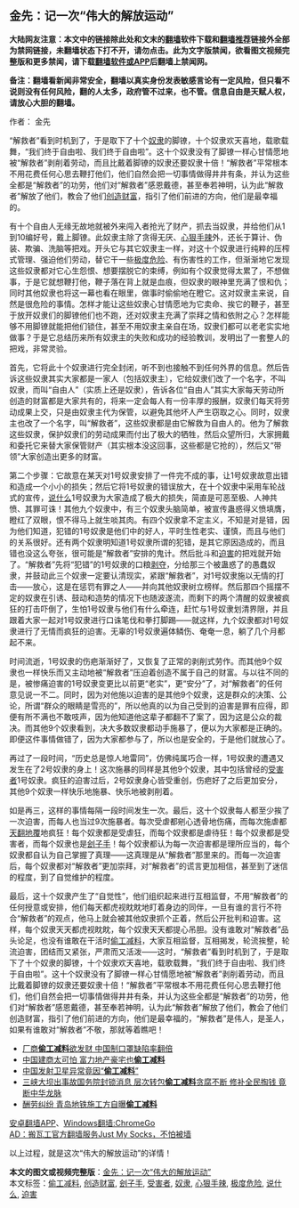  <h2>金先：记一次“伟大的解放运动”</h2> <p class="notice"><b>大陆网友注意：本文中的链接除此处和文末的<a href="https://github.com/bannedbook/fanqiang" >翻墙</a>软件下载和<a href="https://github.com/killgcd/justmysocks/blob/master/README.md">翻墙推荐</a>链接外全部为禁网链接，未翻墙状态下打不开，请勿点击。此为文字版禁闻，欲看图文视频完整版和更多禁闻，请下载<a href="https://github.com/bannedbook/fanqiang">翻墙软件或APP</a>后翻墙上禁闻网。</p><p>备注：翻墙看新闻非常安全，翻墙以真实身份发表敏感言论有一定风险，但只看不说则没有任何风险，翻的人太多，政府管不过来，也不管。信息自由是天赋人权，请放心大胆的翻墙。</b></p>  <div class="entry"> <p>作者： 金先</p> <p id="summary">“解救者”看到时机到了，于是取下了十个<a href="https://www.bannedbook.org/bnews/tag/%e5%a5%b4%e9%9a%b6/" class="st_tag internal_tag" rel="tag" title="标签 奴隶 下的日志">奴隶</a>的脚镣，十个奴隶欢天喜地，载歌载舞，“我们终于自由啦、我们终于自由啦”。这十个奴隶没有了脚镣一样心甘情愿地被“解救者”剥削着劳动，而且比戴着脚镣的奴隶还要奴隶十倍！“解救者”平常根本不用花费任何心思去鞭打他们，他们自然会把一切事情做得井井有条，并认为这些全都是“解救者”的功劳，他们对“解救者”感恩戴德，甚至奉若神明，认为此“解救者”解放了他们，教会了他们<a href="https://www.bannedbook.org/bnews/tag/%E5%88%9B%E9%80%A0%E8%B4%A2%E5%AF%8C/" class="st_tag internal_tag" rel="tag" title="标签 创造财富 下的日志">创造财富</a>，指引了他们前进的方向，他们是最幸福的。</p>  <p>有十个自由人无缘无故地就被外来闯入者抢光了财产，抓去当奴隶，并给他们从1到10编好号，戴上脚镣。此奴隶主除了贪得无厌、<a href="https://www.bannedbook.org/bnews/tag/%E5%BF%83%E7%8B%A0%E6%89%8B%E8%BE%A3/" class="st_tag internal_tag" rel="tag" title="标签 心狠手辣 下的日志">心狠手辣</a>外，还长于算计、伪装、欺骗、洗脑等把戏。开头它与其它奴隶主一样，对这十个奴隶进行纯粹的压榨式管理、强迫他们劳动，替它干一些<a href="https://www.bannedbook.org/bnews/tag/%E6%9E%81%E5%BA%A6%E5%8D%B1%E9%99%A9/" class="st_tag internal_tag" rel="tag" title="标签 极度危险 下的日志">极度危险</a>、有伤害性的工作，但渐渐地它发现这些奴隶都对它心生怨恨、想要摆脱它的束缚，例如有个奴隶觉得太累了，不想做事，于是它就想鞭打他，鞭子落在背上就是血痕，但奴隶的眼神里充满了恨和仇；同时其他奴隶也将这一幕也看在眼里，做事时偷偷地在瞪它。这对奴隶主来说，自然是很危险的事情。怎样才能让这些奴隶心甘情愿地为它卖命、挨它的鞭子，甚至于放开奴隶们的脚镣他们也不跑，还对奴隶主充满了崇拜之情和依附之心？怎样能够不用脚镣就能把他们锁住，甚至不用奴隶主亲自在场，奴隶们都可以老老实实地做事？于是它总结历来所有奴隶主的失败和成功的经验教训，发明出了一套整人的把戏，非常灵验。</p> <p>首先，它将此十个奴隶进行完全封闭，听不到也接触不到任何外界的信息。然后告诉这些奴隶其实大家都是一家人（包括奴隶主），它给奴隶们改了一个名字，不叫奴隶，而叫“自由人”（实质上还是奴隶），告诉各位“自由人”其实大家每天劳动所创造的财富都是大家共有的，将来一定会每人有一份丰厚的报酬，奴隶们每天将劳动成果上交，只是由奴隶主代为保管，以避免其他坏人产生窃取之心。同时，奴隶主也改了一个名字，叫“解救者”，这些奴隶都是由它解救为自由人的。他为了解救这些奴隶，保护奴隶们的劳动成果而付出了极大的牺牲，然后众望所归，大家拥戴和委托它来替大家保管财产（其实根本没这回事，这些都是它抢的），然后又“带领”大家创造出更多的财富。</p>  <p>第二个步骤：它故意在某天对1号奴隶安排了一件完不成的事，让1号奴隶故意出错和造成一个小小的损失；然后它将1号奴隶的错误放大，在十个奴隶中采用车轮战式的宣传，<a href="https://www.bannedbook.org/bnews/tag/%E8%AF%B4%E4%BB%80%E4%B9%88/" class="st_tag internal_tag" rel="tag" title="标签 说什么 下的日志">说什么</a>1号奴隶为大家造成了极大的损失，简直是可恶至极、人神共愤、其罪可诛！其他九个奴隶中，有三个奴隶头脑简单，被宣传蛊惑得义愤填膺，瞪红了双眼，恨不得马上就生啖其肉。有四个奴隶拿不定主义，不知是对是错，因为他们知道，犯错的1号奴隶是他们中的好人，平时生性老实、谨慎，而且与他们的关系很好。还有两个奴隶明知道1号奴隶所谓的犯错，是其它原因造成的，而且错也没这么夸张，很可能是“解救者”安排的鬼计。然后批斗和<a href="https://www.bannedbook.org/bnews/tag/%e8%bf%ab%e5%ae%b3/" class="st_tag internal_tag" rel="tag" title="标签 迫害 下的日志">迫害</a>的把戏就开始了。“解救者”先将“犯错”的1号奴隶的口粮<span class='wp_keywordlink'><a href="https://www.bannedbook.org/forum2/topic21.html" title="《剥夺》 黄建民 著" target="_blank">剥夺</a></span>，分给那三个被蛊惑了的愚蠢奴隶，并鼓动此三个奴隶一定要认清现实，紧跟“解救者”，对1号奴隶施以无情的打击——放心，这是在惩罚有罪之人——并向其他奴隶树立榜样。然后那四个摇摆不定的奴隶在引诱、鼓动和造势的情况下也随波遂流，而剩下的两个清醒的奴隶被疯狂的打击吓倒了，生怕1号奴隶与他们有什么牵连，赶忙与1号奴隶划清界限，并且跟着大家一起对1号奴隶进行口诛笔伐和拳打脚踢——就这样，九个奴隶都对1号奴隶进行了无情而疯狂的迫害。无辜的1号奴隶遍体鳞伤、奄奄一息，躺了几个月都起不来。</p> <p>时间流逝，1号奴隶的伤疤渐渐好了，又恢复了正常的剥削式劳作。而其他9个奴隶也一样快乐而又主动地被“解救者”压迫着创造不属于自己的财富。与以往不同的是，被惨痛迫害的1号奴隶变更比以前更“老实”，更“安分”了，对“解救者”的任何意见说一不二。同时，因为对他施以迫害的是其他9个奴隶，这是群众的决策、公论，所谓“群众的眼睛是雪亮的”，所以他真的以为自己受到的迫害是罪有应得，即便有所不满也不敢吱声，因为他知道他这辈子都翻不了案了，因为这是公众的裁决。而其他9个奴隶看到，决大多数奴隶都动手施暴了，便以为大家都是正确的。即便这件事情做错了，因为大家都参与了，所以也是安全的，于是他们就放心了。</p>  <p>再过了一段时间，“历史总是惊人地雷同”，仿佛纯属巧合一样，1号奴隶的遭遇又发生在了2号奴隶的身上！这次施暴的同样是其他9个奴隶，其中包括曾经的<a href="https://www.bannedbook.org/bnews/tag/%e5%8f%97%e5%ae%b3%e8%80%85/" class="st_tag internal_tag" rel="tag" title="标签 受害者 下的日志">受害者</a>1号奴隶。疯狂的迫害过后，2号奴隶身心皆受重创，伤疤好了之后更加安分，其他9个奴隶一样快乐地施暴、快乐地被剥削着。</p> <p>如是再三，这样的事情每隔一段时间发生一次。最后，这十个奴隶每人都至少挨了一次迫害，而每人也当过9次施暴者。每次受虐都剜心透骨地伤痛，而每次施虐都<span class='wp_keywordlink'><a href="https://www.bannedbook.org/forum2/topic1242.html" title="天翻地覆慨而慷：记南开大学无产阶级文化大革命" target="_blank">天翻地覆</a></span>地疯狂！每个奴隶都是受虐狂，而每个奴隶都是虐待狂！每个奴隶都是受害者，而每个奴隶也是<a href="https://www.bannedbook.org/bnews/tag/%E5%88%BD%E5%AD%90%E6%89%8B/" class="st_tag internal_tag" rel="tag" title="标签 刽子手 下的日志">刽子手</a>！每个奴隶都认为每一次迫害都是理所应当的，每个奴隶都自认为自己掌握了真理——这真理是从“解救者”那里来的。而每一次迫害后，每个奴隶都对“解救者”更加崇拜，对“解救者”的谎言更加相信，甚至到了迷信的程度，到了自觉维护的程度。</p>  <p>最后，这十个奴隶产生了“自觉性”，他们组织起来进行互相监督，不用“解救者”的任何授意或安排，他们每天都虎视眈眈地盯着身边的同伴，一旦有谁的言行不符合“解救者”的观点，他马上就会被其他奴隶抓个正着，然后公开批判和迫害。这样，每个奴隶天天都虎视眈眈，每个奴隶天天都提心吊胆。没有谁敢对“解救者”品头论足，也没有谁敢在干活时<a href="https://www.bannedbook.org/bnews/tag/%E5%81%B7%E5%B7%A5%E5%87%8F%E6%96%99/" class="st_tag internal_tag" rel="tag" title="标签 偷工减料 下的日志">偷工减料</a>，大家互相监督，互相揭发，轮流挨整，轮流迫害，团结而又紧张，严肃而又活泼——这时，“解救者”看到时机到了，于是取下了十个奴隶的脚镣，十个奴隶欢天喜地，载歌载舞，“我们终于自由啦、我们终于自由啦”。这十个奴隶没有了脚镣一样心甘情愿地被“解救者”剥削着劳动，而且比戴着脚镣的奴隶还要奴隶十倍！“解救者”平常根本不用花费任何心思去鞭打他们，他们自然会把一切事情做得井井有条，并认为这些全都是“解救者”的功劳，他们对“解救者”感恩戴德，甚至奉若神明，认为此“解救者”解放了他们，教会了他们创造财富，指引了他们前进的方向，他们是最幸福的，“解救者”是伟人，是圣人，如果有谁敢对“解救者”不敬，那就等着瞧吧！</p> <ul class='op-related-articles' title='相关阅读'> <li><a href='https://www.bannedbook.org/bnews/cbnews/20200402/1305196.html' target='_blank'>厂商<b>偷工减料</b>欲发财 中国制口罩缺陷率翻倍</a></li> <li><a href='https://www.bannedbook.org/bnews/cbnews/20190927/1198056.html' target='_blank'>中国建商太可怕 富力地产豪宅也<b>偷工减料</b></a></li> <li><a href='https://www.bannedbook.org/bnews/cbnews/20190821/1178466.html' target='_blank'>中国发射卫星异常竟因“<b>偷工减料</b>”</a></li> <li><a href='https://www.bannedbook.org/bnews/topimagenews/20190710/1156176.html' target='_blank'>三峡大坝出事故国务院封锁消息 层次转包<b>偷工减料</b>贪腐不断 修补全民掏钱 竟断中华龙脉</a></li> <li><a href='https://www.bannedbook.org/bnews/baitai/20190630/1151156.html' target='_blank'>酬劳纠纷 青岛地铁施工方自曝<b>偷工减料</b></a></li> </ul> <div class="texttj"> <a href="https://github.com/bannedbook/fanqiang/wiki/%E7%A6%81%E9%97%BB%E7%BD%91%E5%AE%89%E5%8D%93%E7%BF%BB%E5%A2%99%E6%96%B0%E9%97%BBAPP" target="_blank">安卓翻墙APP</a>、<a href="https://github.com/bannedbook/fanqiang/wiki/Chrome%E4%B8%80%E9%94%AE%E7%BF%BB%E5%A2%99%E5%8C%85" target="_blank">Windows翻墙:ChromeGo</a><br/> <a href="https://github.com/killgcd/justmysocks/blob/master/README.md" target="_blank">AD：搬瓦工官方翻墙服务Just My Socks，不怕被墙</a> </div><p>以上过程，就是这次“伟大的解放运动”的详情！</p><a name='sharetosocial'></a>         <div><b>本文的图文或视频完整版</b>：<a href='https://www.bannedbook.org/bnews/comments/20200630/1353021.html'>金先：记一次“伟大的解放运动”</a></div>  </div><!--END ENTRY--> <div class="postfooter"> <div>本文标签：<a href="https://www.bannedbook.org/bnews/tag/%E5%81%B7%E5%B7%A5%E5%87%8F%E6%96%99/" rel="tag">偷工减料</a>, <a href="https://www.bannedbook.org/bnews/tag/%E5%88%9B%E9%80%A0%E8%B4%A2%E5%AF%8C/" rel="tag">创造财富</a>, <a href="https://www.bannedbook.org/bnews/tag/%E5%88%BD%E5%AD%90%E6%89%8B/" rel="tag">刽子手</a>, <a href="https://www.bannedbook.org/bnews/tag/%e5%8f%97%e5%ae%b3%e8%80%85/" rel="tag">受害者</a>, <a href="https://www.bannedbook.org/bnews/tag/%e5%a5%b4%e9%9a%b6/" rel="tag">奴隶</a>, <a href="https://www.bannedbook.org/bnews/tag/%E5%BF%83%E7%8B%A0%E6%89%8B%E8%BE%A3/" rel="tag">心狠手辣</a>, <a href="https://www.bannedbook.org/bnews/tag/%E6%9E%81%E5%BA%A6%E5%8D%B1%E9%99%A9/" rel="tag">极度危险</a>, <a href="https://www.bannedbook.org/bnews/tag/%E8%AF%B4%E4%BB%80%E4%B9%88/" rel="tag">说什么</a>, <a href="https://www.bannedbook.org/bnews/tag/%e8%bf%ab%e5%ae%b3/" rel="tag">迫害</a></div>  </div><!--END POSTFOOTER--> 